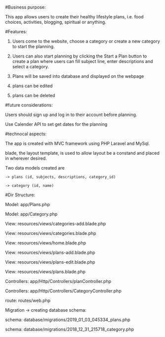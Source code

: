 #Business purpose:

This app allows users to create their healthy lifestyle plans, i.e. food choices, activities, blogging, spiritual or anything.

#Features: 

1. Users come to the website, choose a category or create a new category to start the planning.

2. Users can also start planning by clicking the Start a Plan button to create a plan where users can fill subject line, enter descriptions and select a category.

3. Plans will be saved into database and displayed on the webpage

4. plans can be edited

5. plans can be deleted

#future considerations:

Users should sign up and log in to their account before planning.

Use Calender API to set get dates for the planning

#technocal aspects:

The app is created with MVC framework using PHP Laravel and MySql.

blade, the layout template, is used to allow layout be a constand and placed in wherever desired.



Two data models created are

    -> plans (id, subjects, descriptions, category_id)

    -> category (id, name)

#Dir Structure:

Model: app/Plans.php

Model: app/Category.php

View: resources/views/categories-add.blade.php

View: resources/views/categories.blade.php

View: resources/views/home.blade.php

View: resources/views/plans-add.blade.php

View: resources/views/plans-edit.blade.php

View: resources/views/plans.blade.php

Controllers: app/Http/Controllers/planController.php

Controllers: app/Http/Controllers/CategoryController.php

route: routes/web.php

Migration -> creating database schema:

schema: database/migrations/2019_01_03_045334_plans.php

schema: database/migrations/2018_12_31_215718_category.php





